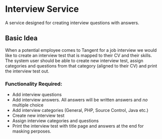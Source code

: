 # Interview Service
A service designed for creating interview questions with answers.

## Basic Idea

When a potential employee comes to Tangent for a job interview we would like to create an interview test that is mapped to their CV and their skills. The system user should be able to create new interview test, assign categories and questions from that category (aligned to their CV) and print the interview test out.

### Functionality Required:

- Add interview questions
- Add interview answers. All answers will be written answers and *no* multiple choice
- Add interview categories (General, PHP, Source Control, Java etc.)
- Create new interview test
- Assign interview categories and questions
- Print the interview test with title page and answers at the end for masking perposes.

